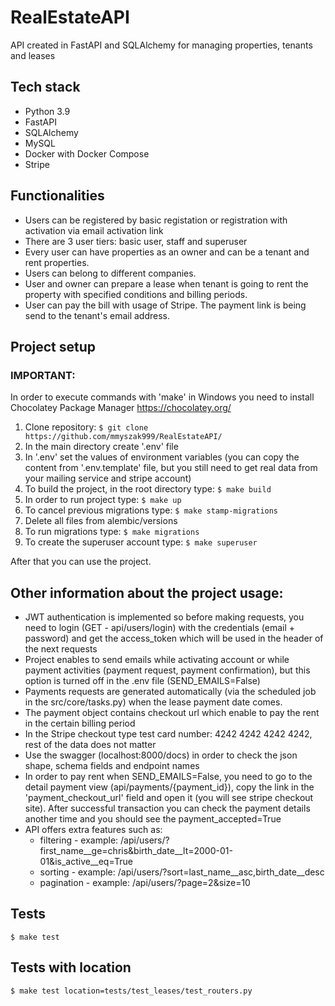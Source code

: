 # RealEstateAPI
API created in FastAPI and SQLAlchemy for managing properties, tenants and leases


## Tech stack
* Python 3.9
* FastAPI
* SQLAlchemy
* MySQL
* Docker with Docker Compose
* Stripe


## Functionalities
* Users can be registered by basic registation or registration with activation via email activation link
* There are 3 user tiers: basic user, staff and superuser 
* Every user can have properties as an owner and can be a tenant and rent properties.
* Users can belong to different companies.
* User and owner can prepare a lease when tenant is going to rent the property with specified conditions and billing periods.
* User can pay the bill with usage of Stripe. The payment link is being send to the tenant's email address.


## Project setup
### IMPORTANT:
In order to execute commands with 'make' in Windows you need to install Chocolatey Package Manager
https://chocolatey.org/

1. Clone repository:
`$ git clone https://github.com/mmyszak999/RealEstateAPI/`
2. In the main directory create '.env' file
3. In '.env' set the values of environment variables (you can copy the content from '.env.template' file, but you still need to get real data from your mailing service and stripe account)
4. To build the project, in the root directory type:
`$ make build`
5. In order to run project type: 
`$ make up`
6. To cancel previous migrations type:
`$ make stamp-migrations`
7. Delete all files from alembic/versions
8. To run migrations type:
`$ make migrations`
9. To create the superuser account type:
`$ make superuser`

After that you can use the project.

## Other information about the project usage:
* JWT authentication is implemented so before making requests, you need to login (GET - api/users/login) with the credentials (email + password) and get the access_token which will be used in the header of the next requests
* Project enables to send emails while activating account or while payment activities (payment request, payment confirmation), but this option is turned off in the .env file (SEND_EMAILS=False)
* Payments requests are generated automatically (via the scheduled job in the src/core/tasks.py) when the lease payment date comes.
* The payment object contains checkout url which enable to pay the rent in the certain billing period
* In the Stripe checkout type test card number:
4242 4242 4242 4242, rest of the data does not matter
* Use the swagger (localhost:8000/docs) in order to check the json shape, schema fields and endpoint names
* In order to pay rent when SEND_EMAILS=False, you need to go to the detail payment view (api/payments/{payment_id}), copy the link in the 'payment_checkout_url' field and open it (you will see stripe checkout site). After successful transaction you can check the payment details another time and you should see the payment_accepted=True
* API offers extra features such as:
    - filtering - example: /api/users/?first_name__ge=chris&birth_date__lt=2000-01-01&is_active__eq=True
    - sorting - example: /api/users/?sort=last_name__asc,birth_date__desc
    - pagination - example: /api/users/?page=2&size=10







## Tests
`$ make test`

## Tests with location 
`$ make test location=tests/test_leases/test_routers.py`

